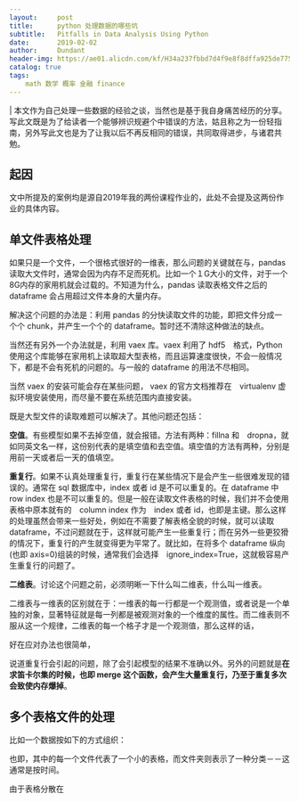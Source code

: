 ```yaml
---
layout:     post
title:      python 处理数据的哪些坑
subtitle:   Pitfalls in Data Analysis Using Python
date:       2019-02-02
author:     Dundant
header-img: https://ae01.alicdn.com/kf/H34a237fbbd7d4f9e8f8dffa925de77511.jpg
catalog: true
tags:
    math 数学 概率 金融 finance
---
```

| 本文作为自己处理一些数据的经验之谈，当然也是基于我自身痛苦经历的分享。写此文既是为了给读者一个能够辨识规避个中错误的方法，姑且称之为一份轻指南，另外写此文也是为了让我以后不再反相同的错误，共同取得进步，与诸君共勉。

## 起因
文中所提及的案例均是源自2019年我的两份课程作业的，此处不会提及这两份作业的具体内容。

## 单文件表格处理
如果只是一个文件，一个很格式很好的一维表，那么问题的关键就在与，pandas 读取大文件时，通常会因为内存不足而死机。比如一个１G大小的文件，对于一个8G内存的家用机就会过载的。不知道为什么，pandas 读取表格文件之后的 dataframe 会占用超过文件本身的大量内存。

解决这个问题的办法是：利用 pandas 的分快读取文件的功能，即把文件分成一个个 chunk，并产生一个个的 dataframe。暂时还不清除这种做法的缺点。

当然还有另外一个办法就是，利用 vaex 库。vaex 利用了 hdf5　格式，Python 使用这个库能够在家用机上读取超大型表格，而且运算速度很快，不会一般情况下，都是不会有死机的问题的。与一般的 dataframe 的用法不尽相同。

当然 vaex 的安装可能会存在某些问题， vaex 的官方文档推荐在　virtualenv 虚拟环境安装使用，而尽量不要在系统范围内直接安装。

既是大型文件的读取难题可以解决了。其他问题还包括：

**空值**。有些模型如果不去掉空值，就会报错。方法有两种：fillna 和　dropna，就如同英文名一样，这份别代表的是填空值和去空值。填空值的方法有两种，分别是用前一天或者后一天的值填空。

**重复行**。如果不认真处理重复行，重复行在某些情况下是会产生一些很难发现的错误的。通常在 sql 数据库中，index 或者 id 是不可以重复的。在 dataframe 中 row index 也是不可以重复的。但是一般在读取文件表格的时候，我们并不会使用表格中原本就有的　column index 作为　index 或者 id，也即是主键。那么这样的处理虽然会带来一些好处，例如在不需要了解表格全貌的时候，就可以读取 dataframe，不过问题就在于，这样就可能产生一些重复行；而在另外一些更狡猾的情况下，重复行的产生就变得更为平常了。就比如，在将多个 dataframe 纵向(也即 axis=0)组装的时候，通常我们会选择　ignore_index=True，这就极容易产生重复行的问题了。

**二维表**。讨论这个问题之前，必须明晰一下什么叫二维表，什么叫一维表。

二维表与一维表的区别就在于：一维表的每一行都是一个观测值，或者说是一个单独的对象，显著特征就是每一列都是被观测对象的一个维度的属性。而二维表则不服从这一个规律，二维表的每一个格子才是一个观测值，那么这样的话，

好在应对办法也很简单，

说道重复行会引起的问题，除了会引起模型的结果不准确以外。另外的问题就是**在求笛卡尔集的时候，也即 merge 这个函数，会产生大量重复行，乃至于重复多次会致使内存爆掉**。

## 多个表格文件的处理
比如一个数据按如下的方式组织：

也即，其中的每一个文件代表了一个小的表格，而文件夹则表示了一种分类－－这通常是按时间。

由于表格分散在
